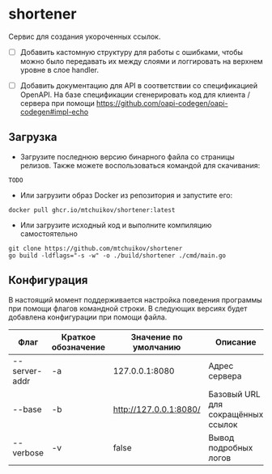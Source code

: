 # shortener
Сервис для создания укороченных ссылок.

- [ ] Добавить кастомную структуру для работы с ошибками, чтобы можно было передавать их между слоями и логгировать на верхнем уровне в слое handler.
- [ ] Добавить документацию для API в соответствии со спецификацией OpenAPI. На базе спецификации сгенерировать код для клиента / сервера при помощи https://github.com/oapi-codegen/oapi-codegen#impl-echo
 

## Загрузка

* Загрузите последнюю версию бинарного файла со страницы релизов. Также можете воспользоваться командой для скачивания:
```
TODO
```
* Или загрузити образ Docker из репозитория и запустите его:
```
docker pull ghcr.io/mtchuikov/shortener:latest
```
* Или загрузите исходный код и выполните компиляцию самостоятельно
```
git clone https://github.com/mtchuikov/shortener
go build -ldflags="-s -w" -o ./build/shortener ./cmd/main.go
```

## Конфигурация

В настоящий момент поддерживается настройка поведения программы при помощи флагов командной строки. В следующих версиях будет добавлена конфигурации при помощи файла.

| Флаг        | Краткое обозначение | Значение по умолчанию   | Описание                                |
|-------------|---------------------|-------------------------|-----------------------------------------|
| --server-addr      | -a                  | 127.0.0.1:8080          | Адрес сервера                           |
| --base      | -b                  | http://127.0.0.1:8080/   | Базовый URL для сокращённых ссылок      |
| --verbose   | -v                  | false                   | Вывод подробных логов                   |
